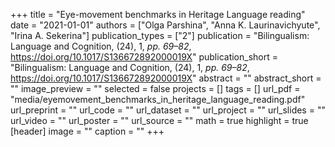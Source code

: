 +++
title = "Eye-movement benchmarks in Heritage Language reading"
date = "2021-01-01"
authors = ["Olga Parshina", "Anna K. Laurinavichyute", "Irina A. Sekerina"]
publication_types = ["2"]
publication = "Bilingualism: Language and Cognition, (24), 1, _pp. 69–82_, https://doi.org/10.1017/S136672892000019X"
publication_short = "Bilingualism: Language and Cognition, (24), 1, _pp. 69–82_, https://doi.org/10.1017/S136672892000019X"
abstract = ""
abstract_short = ""
image_preview = ""
selected = false
projects = []
tags = []
url_pdf = "media/eyemovement_benchmarks_in_heritage_language_reading.pdf"
url_preprint = ""
url_code = ""
url_dataset = ""
url_project = ""
url_slides = ""
url_video = ""
url_poster = ""
url_source = ""
math = true
highlight = true
[header]
image = ""
caption = ""
+++
